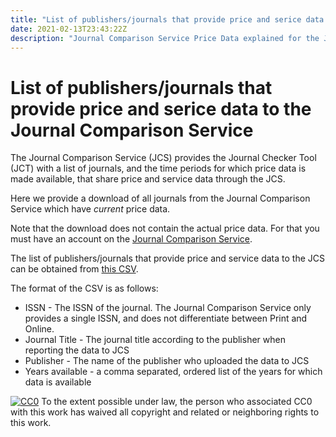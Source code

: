 ```yaml
---
title: "List of publishers/journals that provide price and serice data to the Journal Comparison Service"
date: 2021-02-13T23:43:22Z
description: "Journal Comparison Service Price Data explained for the Journal Checker Tool"
---
```


# List of publishers/journals that provide price and serice data to the Journal Comparison Service


The Journal Comparison Service (JCS) provides the Journal
Checker Tool (JCT) with a list of journals, and the time
periods for which price data is made available, that share price
and service data through the JCS.

Here we provide a download of all journals from the Journal Comparison Service which have *current* price data.

Note that the download does not contain the actual price data.  For that you must have an account on the <a href="https://journalcomparisonservice.org">Journal Comparison Service</a>.

The list of publishers/journals that provide price and service
data to the JCS can be obtained
from [this CSV](/data/jcs_price_data.csv).

The format of the CSV is as follows:

* ISSN - The ISSN of the journal.  The Journal Comparison Service only provides a single ISSN, and does not differentiate between Print and Online.
* Journal Title - The journal title according to the publisher when reporting the data to JCS
* Publisher - The name of the publisher who uploaded the data to JCS 
* Years available - a comma separated, ordered list of the years for which data is available

<p xmlns:dct="http://purl.org/dc/terms/">
  <a rel="license"
     href="http://creativecommons.org/publicdomain/zero/1.0/"><img src="https://licensebuttons.net/p/zero/1.0/88x31.png" style="border-style: none;" alt="CC0" /></a> To the extent possible under law, <span rel="dct:publisher" resource="[_:publisher]">the person who associated CC0</span> with this work has waived all copyright and related or neighboring rights to this work.
</p>
